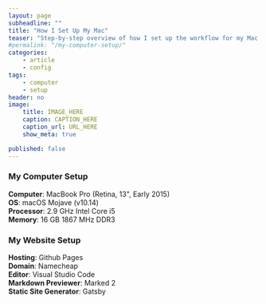 ```yaml
---
layout: page
subheadline: ""
title: "How I Set Up My Mac"
teaser: "Step-by-step overview of how I set up the workflow for my Mac. Applications, organization, and templates that I use on my computer."
#permalink: "/my-computer-setup/"
categories:
    - article
    - config
tags:
    - computer
    - setup
header: no
image:
    title: IMAGE_HERE
    caption: CAPTION_HERE
    caption_url: URL_HERE
    show_meta: true

published: false
---
```


### My Computer Setup
__Computer__: MacBook Pro (Retina, 13", Early 2015) <br/>
__OS__: macOS Mojave (v10.14) <br/>
__Processor__: 2.9 GHz Intel Core i5 <br/>
__Memory__: 16 GB 1867 MHz DDR3 <br/>

### My Website Setup
__Hosting__: Github Pages <br/>
__Domain__: Namecheap <br/>
__Editor__: Visual Studio Code <br/>
__Markdown Previewer__: Marked 2 <br/>
__Static Site Generator__: Gatsby <br/>